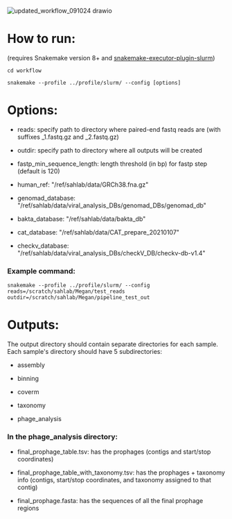 
![updated_workflow_091024 drawio](https://github.com/user-attachments/assets/4f59c6d9-a453-4985-a11e-f8eed6714539)


# How to run:
(requires Snakemake version 8+ and [snakemake-executor-plugin-slurm](https://snakemake.github.io/snakemake-plugin-catalog/plugins/executor/slurm.html))

```
cd workflow

snakemake --profile ../profile/slurm/ --config [options]
```

# Options:

 - reads: specify path to directory where paired-end fastq reads are (with suffixes _1.fastq.gz and _2.fastq.gz)

 - outdir: specify path to directory where all outputs will be created

 - fastp_min_sequence_length: length threshold (in bp) for fastp step (default is 120)

 - human_ref: "/ref/sahlab/data/GRCh38.fna.gz"

 - genomad_database: "/ref/sahlab/data/viral_analysis_DBs/genomad_DBs/genomad_db"

 - bakta_database: "/ref/sahlab/data/bakta_db"

 - cat_database: "/ref/sahlab/data/CAT_prepare_20210107"

 - checkv_database: "/ref/sahlab/data/viral_analysis_DBs/checkV_DB/checkv-db-v1.4"


### Example command:

```
snakemake --profile ../profile/slurm/ --config reads=/scratch/sahlab/Megan/test_reads outdir=/scratch/sahlab/Megan/pipeline_test_out
```

# Outputs:

The output directory should contain separate directories for each sample. Each sample's directory should have 5 subdirectories:

 - assembly

 - binning

 - coverm

 - taxonomy

 - phage_analysis

### In the phage_analysis directory:

 - final_prophage_table.tsv: has the prophages (contigs and start/stop coordinates)

 - final_prophage_table_with_taxonomy.tsv: has the prophages + taxonomy info (contigs, start/stop coordinates, and taxonomy assigned to that contig)

 - final_prophage.fasta: has the sequences of all the final prophage regions

